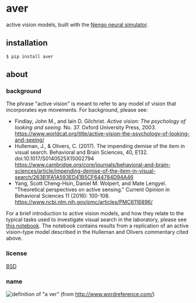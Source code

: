 # aver
active vision models, built with the [Nengo neural simulator](https://www.nengo.ai/).

## installation

```console
$ pip install aver
```

## about
### background
The phrase "active vision" is meant to refer to any model of vision that incorporates 
eye movements. For background, please see:
* Findlay, John M., and Iain D. Gilchrist. *Active vision: The psychology of looking and seeing.* 
No. 37. Oxford University Press, 2003. 
<https://www.worldcat.org/title/active-vision-the-psychology-of-looking-and-seeing/>
* Hulleman, J., & Olivers, C. (2017). The impending demise of the item in visual search. 
Behavioral and Brain Sciences, 40, E132. doi:10.1017/S0140525X15002794
<https://www.cambridge.org/core/journals/behavioral-and-brain-sciences/article/impending-demise-of-the-item-in-visual-search/263B1FA1A593ED41B5CF644784D94A46>
* Yang, Scott Cheng-Hsin, Daniel M. Wolpert, and Mate Lengyel. "Theoretical perspectives on active sensing." 
Current Opinion in Behavioral Sciences 11 (2016): 100-108.
<https://www.ncbi.nlm.nih.gov/pmc/articles/PMC6116896/>

For a brief introduction to active vision models, and how they relate to the typical tasks 
used to investigate visual search in the laboratory, please see 
[this notebook](./doc/notebooks/fvf-model-results.ipynb). The notebook contains results 
from a replication of an active vision-type model described in the Hulleman and Olivers 
commentary cited above.

### license
[BSD](./LICENSE)

### name
![definition of "a ver"](./doc/static/aver.png)
(from <http://www.wordreference.com/>)
